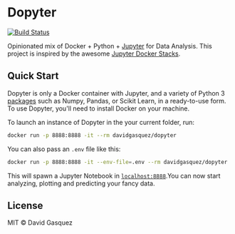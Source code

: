 # Dopyter

[![Build Status](https://travis-ci.org/davidgasquez/dopyter.svg?branch=master)](https://travis-ci.org/davidgasquez/dopyter)

Opinionated mix of Docker + Python + [Jupyter][jupyter] for Data Analysis. This
project is inspired by the awesome [Jupyter Docker Stacks][docker-stacks].

## Quick Start

Dopyter is only a Docker container with Jupyter, and a variety
of Python 3 [packages][packages] such as Numpy, Pandas, or Scikit Learn, in a
ready-to-use form. To use Dopyter, you'll need to install Docker on your
machine.

To launch an instance of Dopyter in the your current folder, run:

```bash
docker run -p 8888:8888 -it --rm davidgasquez/dopyter
```

You can also pass an `.env` file like this:

```bash
docker run -p 8888:8888 -it --env-file=.env --rm davidgasquez/dopyter
```

This will spawn a Jupyter Notebook in [`localhost:8888`][lh].You can now start
analyzing, plotting and predicting your fancy data.

[jupyter]: http://jupyter.org/
[docker-stacks]: https://github.com/jupyter/docker-stacks
[lh]: http://localhost:8888/
[packages]: requirements.yml

## License

MIT © David Gasquez
